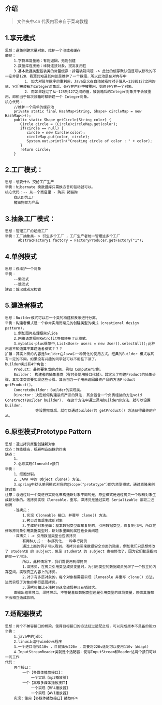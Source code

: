 
## 介绍
>文件夹中.cn 代表内容来自于菜鸟教程

## 1.享元模式

    思想：避免创建大量对象，维护一个池或者缓存
    举例：
        1.字符串常量池：有则返回，无则创建
        2.数据库连接池：维持连接对象，提高复用性
        3.基本数据类型包装类的常量缓存：拆箱装箱问题 -> 此处的缓存默认值是可以修改的不一定非是128，看源码知道其内部是维护了一个数组，所以此池是在对内存中
             1. 加大对简单数字的重利用，Java定义在自动装箱时对于值从–128到127之间的值，它们被装箱为Integer对象后，会存在内存中被重用，始终只存在一个对象。
             2. 而如果超过了从–128到127之间的值，被装箱后的Integer对象并不会被重用，即相当于每次装箱时都新建一个 Integer对象。
    核心代码：
        //维护一个简单的缓存池
        private static final HashMap<String, Shape> circleMap = new HashMap<>();
        public static Shape getCircle(String color) {
           Circle circle = (Circle)circleMap.get(color);
           if(circle == null) {
              circle = new Circle(color);
              circleMap.put(color, circle);
              System.out.println("Creating circle of color : " + color);
           }
           return circle;
        }
        
## 2.工厂模式：
    
    思想：想要什么 交给工厂生产
    举例：hibernate 换数据库只需换方言和驱动就可以。
    核心代码：-- 从一个商店里 - 购买 猪猫狗
        商店即为工厂
        猪猫狗即为产品
    
## 3.抽象工厂模式：
    
    思想：管理工厂的超级工厂
    举例：工厂抽象类- > 衍生多个工厂 ，工厂生产者统一管理这多个工厂
          AbstracFactory1 factory = FactoryProducer.getFactory("1");

## 4.单例模式
    
    思想：仅维护一个对象
    举例：
        --懒汉式
        --饿汉式
    建议：饿汉或者双检锁
    
## 5.建造者模式
    
    思想：Builder模式可以将一个类的构建和表示进行分离。
    举例：构建者模式是一个非常实用而常见的创建类型的模式（creational design pattern)，
        1.例如图片处理框架Glide
        2.网络请求框架Retrofit等都使用了此模式。
        3.mybatis-plus框架中,List<User> users = new User().selectAll();此种用法不知道算不算建造者模式？？？
    扩展：其实上面的内容是Builder在Java中一种简化的使用方式，经典的Builder 模式与其有一定的不同，如果没有兴趣的同学就可以不用往下读了。
    builder模式有4个角色：
        Product: 最终要生成的对象，例如 Computer实例。
        Builder： 构建者的抽象基类（有时会使用接口代替）。其定义了构建Product的抽象步骤，其实体类需要实现这些步骤。其会包含一个用来返回最终产品的方法Product getProduct()。
        ConcreteBuilder: Builder的实现类。
        Director: 决定如何构建最终产品的算法. 其会包含一个负责组装的方法void Construct(Builder builder)， 在这个方法中通过调用builder的方法，就可以设置builder，
                  等设置完成后，就可以通过builder的 getProduct() 方法获得最终的产品。

## 6.原型模式Prototype Pattern
    
    思想：通过拷贝原型创建新对象
    优点：性能提高，规避构造函数的约束
    缺点：
        1.
        2.必须实现Cloneable接口
    举例：
        1、细胞分裂。 
        2、JAVA 中的 Object clone() 方法。
        3.spring中默认单例模式对应的@Scope("prototype")即为原型模式，通过克隆来创建对象    
    注意：与通过对一个类进行实例化来构造新对象不同的是，原型模式是通过拷贝一个现有对象生成新对象的。浅拷贝实现 Cloneable，重写，深拷贝是通过实现 Serializable 读取二进制流
        ·浅拷贝：
            1.实现 Cloneable 接口，并覆写 clone() 方法。
            2.拷贝对象后生成新对象
            3.生成的对象里面：基本数据类型直接复制的，引用数据类型，仅复制引用，所以在修改原对象引用数据类型时，新对象里面的属性也会出问题
        ·深拷贝：-> 引用数据类型也应该拷贝
            有两种方式：一种序列化、一种串行拷贝
            通过上面的例子可以看到，浅拷贝会带来数据安全方面的隐患，例如我们只是想修改了 studentB 的 subject，但是 studentA 的 subject 也被修改了，因为它们都是指向的同一个地址。
            所以，此种情况下，我们需要用到深拷贝
            1.深拷贝，在拷贝引用类型成员变量时，为引用类型的数据成员另辟了一个独立的内存空间，实现真正内容上的拷贝。
            2.对于有多层对象的，每个对象都需要实现 Cloneable 并重写 clone() 方法，进而实现了对象的串行层层拷贝。
            3.深拷贝相比于浅拷贝速度较慢并且花销较大。
        由输出结果可见，深拷贝后，不管是基础数据类型还是引用类型的成员变量，修改其值都不会相互造成影响。
        
## 7.适配器模式
    
    思想：两个不兼容接口的桥梁，使得目标接口的方法经过适配之后，可以完成原本不具备的能力
    举例：
        1.java中的jdbc
        2.linux上运行windows程序
        3.一个进口电视110v ，目前插头220v ，需要将220v适配可以使用110v（Adapt）
        4.InputStreamReader类就是个适配器：使得InputStream和Reader这两个接口可以一同工作
    代码：
        两个接口：
            一个【多媒体播放接口】：
                一个实现【mp3播放器】
            一个【高级多媒体播放接口】    
                一个实现【MP4播放器】
                一个实现【AVI播放器】
        实现：使用【多媒体播放接口】播放MP4
